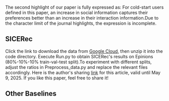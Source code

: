 The second highlight of our paper is fully expressed as: For cold-start users defined in this paper, an increase in social information captures their preferences better than an increase in their interaction information.Due to the character limit of the journal highlights, the expression is incomplete.
## SICERec
 Click the link to download the data from [Google Cloud](https://drive.google.com/file/d/1BLkqJZXzDc3AoHzJJ_LFqk6CCwRbIOo4/view?usp=sharing), then unzip it into the code directory. Execute Run.py to obtain SICERec's results on Epinions (80%-10%-10% train-val-test split).To experiment with different splits, adjust the ratios in Preprocess_data.py and replace the relevant files accordingly.
 Here is the author's sharing [link](https://authors.elsevier.com/a/1ko523PiGTXFEZ) for this article, valid until May 9, 2025. If you like this paper, feel free to share it!
## Other Baselines
